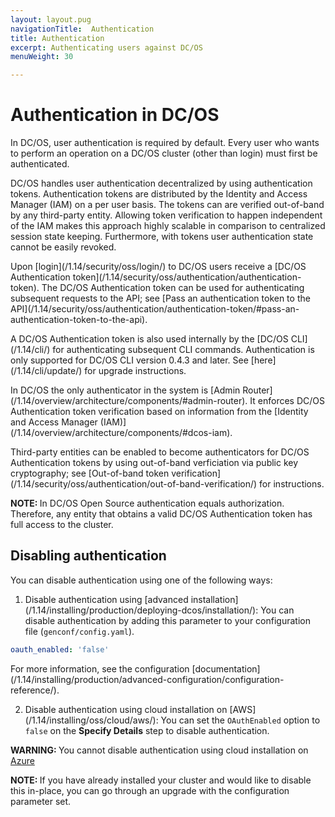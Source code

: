 ```yaml
---
layout: layout.pug
navigationTitle:  Authentication
title: Authentication
excerpt: Authenticating users against DC/OS
menuWeight: 30

---
```


<!-- The source repository for this topic is https://github.com/dcos/dcos-docs-site -->

# Authentication in DC/OS

In DC/OS, user authentication is required by default. Every user who wants to perform an operation on a DC/OS cluster (other than login) must first be authenticated.

DC/OS handles user authentication decentralized by using authentication tokens. Authentication tokens are distributed by the Identity and Access Manager (IAM) on a per user basis. The tokens can are verified out-of-band by any third-party entity. Allowing token verification to happen independent of the IAM makes this approach highly scalable in comparison to centralized session state keeping. Furthermore, with tokens user authentication state cannot be easily revoked.

Upon [login]\(/1.14/security/oss/login/) to DC/OS users receive a [DC/OS Authentication token]\(/1.14/security/oss/authentication/authentication-token). The DC/OS Authentication token can be used for authenticating subsequent requests to the API; see [Pass an authentication token to the API]\(/1.14/security/oss/authentication/authentication-token/#pass-an-authentication-token-to-the-api).

A DC/OS Authentication token is also used internally by the [DC/OS CLI]\(/1.14/cli/) for authenticating subsequent CLI commands. Authentication is only supported for DC/OS CLI version 0.4.3 and later. See [here]\(/1.14/cli/update/) for upgrade instructions.

In DC/OS the only authenticator in the system is [Admin Router]\(/1.14/overview/architecture/components/#admin-router). It enforces DC/OS Authentication token verification based on information from the [Identity and Access Manager (IAM)]\(/1.14/overview/architecture/components/#dcos-iam).

Third-party entities can be enabled to become authenticators for DC/OS Authentication tokens by using out-of-band verficiation via public key cryptography; see [Out-of-band token verification]\(/1.14/security/oss/authentication/out-of-band-verification/) for instructions.

<p class="message--note"><strong>NOTE: </strong>In DC/OS Open Source authentication equals authorization. Therefore, any entity that obtains a valid DC/OS Authentication token has full access to the cluster.</p>

## Disabling authentication

You can disable authentication using one of the following ways:
1. Disable authentication using [advanced installation]\(/1.14/installing/production/deploying-dcos/installation/): You can disable authentication by adding this parameter to your configuration file (`genconf/config.yaml`).
```yaml
oauth_enabled: 'false'
```
For more information, see the configuration [documentation]\(/1.14/installing/production/advanced-configuration/configuration-reference/).

2. Disable authentication using cloud installation on [AWS]\(/1.14/installing/oss/cloud/aws/): You can set the `OAuthEnabled` option to `false` on the **Specify Details** step to disable authentication.

<p class="message--warning"><strong>WARNING: </strong>You cannot disable authentication using cloud installation on <a href ="/1.13/installing/evaluation/azure/">Azure</a></p>

<p class="message--note"><strong>NOTE: </strong>If you have already installed your cluster and would like to disable this in-place, you can go through an upgrade with the configuration parameter set.</p>
